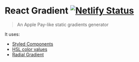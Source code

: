 # React Gradient [![Netlify Status](https://api.netlify.com/api/v1/badges/c527c41a-cd2a-4a66-ab0a-c87238783ad5/deploy-status)](https://app.netlify.com/sites/sharp-morse-5d526a/deploys)

> An Apple Pay-like static gradients generator

It uses:

- [Styled Components](https://styled-components.com/)
- [HSL color values](https://www.w3schools.com/colors/colors_hsl.asp)
- [Radial Gradient](https://developer.mozilla.org/en-US/docs/Web/CSS/radial-gradient)
